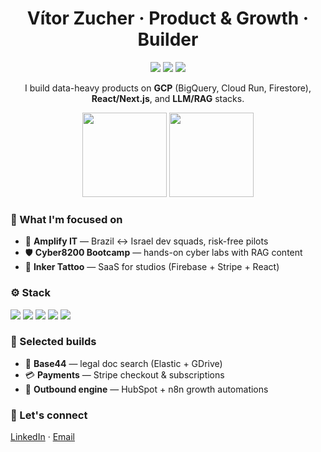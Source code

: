 <!-- Hero -->
<h1 align="center">Vítor Zucher · Product & Growth · Builder</h1>

<p align="center">
  <a href="https://amplifyit.dev"><img src="https://img.shields.io/badge/Amplify%20IT-Staff%20Aug-orange?style=for-the-badge"></a>
  <a href="https://cyber8200.dev"><img src="https://img.shields.io/badge/Cyber8200-Bootcamp-blue?style=for-the-badge"></a>
  <a href="mailto:vitor@amplifyit.dev"><img src="https://img.shields.io/badge/Contact-Email-success?style=for-the-badge"></a>
</p>

<!-- Tagline -->
<p align="center">I build data-heavy products on <b>GCP</b> (BigQuery, Cloud Run, Firestore), <b>React/Next.js</b>, and <b>LLM/RAG</b> stacks.</p>

<!-- Quick stats cards -->
<p align="center">
  <img height="135" src="https://github-readme-stats.vercel.app/api?username=vzucher&show_icons=true&hide_border=true" />
  <img height="135" src="https://github-readme-streak-stats.herokuapp.com?user=vzucher&hide_border=true" />
</p>

<!-- What I do -->
### 🧭 What I'm focused on

- 🔭 **Amplify IT** — Brazil ↔ Israel dev squads, risk-free pilots
- 🛡️ **Cyber8200 Bootcamp** — hands-on cyber labs with RAG content
- 🧰 **Inker Tattoo** — SaaS for studios (Firebase + Stripe + React)

<!-- Tech stack (icons) -->
### ⚙️ Stack

<img src="https://img.shields.io/badge/Cloud-GCP-%234285F4?logo=googlecloud&logoColor=white"> <img src="https://img.shields.io/badge/Frontend-Next.js-%23000000?logo=nextdotjs"> <img src="https://img.shields.io/badge/Backend-Node.js-%23339933?logo=nodedotjs&logoColor=white"> <img src="https://img.shields.io/badge/Data-BigQuery-%234285F4?logo=googlebigquery&logoColor=white"> <img src="https://img.shields.io/badge/AI-LangChain-%23000000">

<!-- Portfolio grid -->
### 🚀 Selected builds

- 🧩 **Base44** — legal doc search (Elastic + GDrive)
- 💳 **Payments** — Stripe checkout & subscriptions
- 🧭 **Outbound engine** — HubSpot + n8n growth automations

<!-- Contact -->
### 🤝 Let's connect

<a href="https://www.linkedin.com/in/vitorzucher">LinkedIn</a> · <a href="mailto:vitor@amplifyit.dev">Email</a>

